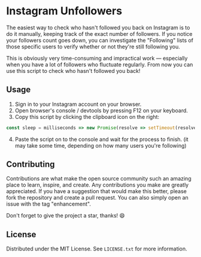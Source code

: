 # Instagram Unfollowers

The easiest way to check who hasn't followed you back on Instagram is to do it manually, keeping track of the exact number of followers. If you notice your followers count goes down, you can investigate the "Following" lists of those specific users to verify whether or not they're still following you.

This is obviously very time-consuming and impractical work — especially when you have a lot of followers who fluctuate regularly. From now you can use this script to check who hasn't followed you back!

## Usage

1. Sign in to your Instagram account on your browser.
2. Open browser's console / devtools by pressing F12 on your keyboard.
3. Copy this script by clicking the clipboard icon on the right:

```js
const sleep = milliseconds => new Promise(resolve => setTimeout(resolve, milliseconds)); async function handleOutput(type, data) { const styles = ` padding: 0.5rem 0; font-size: 1rem; font-weight: 700; `; const getMinutes = () => { const steps = Math.floor((data.followingCount - data.currentPageCount) / data.estimatedStepValue); const seconds = steps * 3 + Math.floor(steps / 5 * 15); const minutes = Math.floor(seconds / 60); if (minutes <= 1) return "1 minute"; else return `${minutes} minutes`; }; if (type === "PROGRESS") { console.clear(); console.warn(`%cProgress ${data.currentPageCount}/${data.followingCount} (${parseInt(data.currentPageCount / data.followingCount * 100)}%) - ETA: ${getMinutes()}`, styles); } else if (type === "RATE_LIMIT") { console.clear(); console.warn("%cRATE LIMIT: Waiting 15 seconds before requesting again...", styles); await sleep(15000); } else if (type === "FINISH") { console.clear(); if (data.unfollowers.length === 0) return console.warn(`%cPROCESS FINISHED - Everyone followed you back! 😄`, styles); console.group(`%cPROCESS FINISHED - ${data.unfollowers.length} ${data.unfollowers.length === 1 ? "user" : "users"} didn't follow you back. 🤬`, styles); data.unfollowers.forEach(unfollower => console.log(`${unfollower.username}${unfollower.isVerified ? " ☑️" : ""} - https://www.instagram.com/${unfollower.username}/`)); console.groupEnd(); } }; class Script { constructor(checkVerifiedUsers) { this.checkVerifiedUsers = checkVerifiedUsers; this.unfollowers = []; this.canQuery = false; this.nextPageHash = ""; this.requestsCount = 0; this.followingCount = 0; this.currentPageCount = 0; this.estimatedStepValue = 0; } getCookie(cookieName) { return new Promise((resolve, reject) => { const cookies = document.cookie.split(";"); for (const cookie of cookies) { const pair = cookie.split("="); if (pair[0].trim() === cookieName) resolve(decodeURIComponent(pair[1])); } reject("Cookie not found!"); }); } createURLParamsString(params) { return Object.keys(params).map(key => { const value = params[key]; if (typeof value === "object") return `${key}=${JSON.stringify(value)}`; else return `${key}=${value}`; }).join("&"); } async generateURL() { const params = { query_hash: "3dec7e2c57367ef3da3d987d89f9dbc8", variables: { id: await this.getCookie("ds_user_id"), first: "1000" } }; if (this.nextPageHash) params.variables.after = this.nextPageHash; return `https://www.instagram.com/graphql/query/?${this.createURLParamsString(params)}`; } async startScript() { try { do { if (this.requestsCount !== 0 && this.requestsCount % 5 === 0) await handleOutput("RATE_LIMIT"); const url = await this.generateURL(); const { data } = await fetch(url).then(res => res.json()); if (checkVerifiedUsers) { data.user.edge_follow.edges.forEach(edge => { if (!edge.node.follows_viewer) this.unfollowers.push({ username: edge.node.username, isVerified: edge.node.is_verified }); }); } else { data.user.edge_follow.edges.forEach(edge => { if (!edge.node.is_verified && !edge.node.follows_viewer) this.unfollowers.push({ username: edge.node.username }); }); } this.canQuery = data.user.edge_follow.page_info.has_next_page; this.nextPageHash = data.user.edge_follow.page_info.end_cursor; this.requestsCount++; this.followingCount = data.user.edge_follow.count; this.currentPageCount += data.user.edge_follow.edges.length; if (this.estimatedStepValue === 0) this.estimatedStepValue = data.user.edge_follow.edges.length; handleOutput("PROGRESS", { currentPageCount: this.currentPageCount, estimatedStepValue: this.estimatedStepValue, followingCount: this.followingCount }); await sleep(3000); } while (this.canQuery); handleOutput("FINISH", { unfollowers: this.unfollowers }); } catch (error) { return console.error(`Something went wrong!\n${error}`); } } }; const checkVerifiedUsers = confirm("Do you want to check the verified users as well?"); const script = new Script(checkVerifiedUsers); script.startScript();
```

4. Paste the script on to the console and wait for the process to finish. (it may take some time, depending on how many users you're following)

## Contributing

Contributions are what make the open source community such an amazing place to learn, inspire, and create. Any contributions you make are greatly appreciated. If you have a suggestion that would make this better, please fork the repository and create a pull request. You can also simply open an issue with the tag "enhancement".

Don't forget to give the project a star, thanks! 😄

## License

Distributed under the MIT License. See `LICENSE.txt` for more information.
